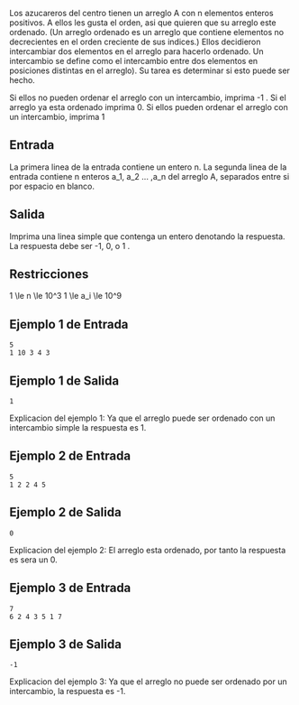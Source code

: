 Los azucareros del centro tienen un arreglo A con n elementos enteros positivos. A ellos les gusta el orden, asi que quieren que su arreglo este ordenado. (Un arreglo ordenado es un arreglo que contiene elementos no decrecientes en el orden creciente de sus indices.) Ellos decidieron intercambiar dos elementos en el arreglo para hacerlo ordenado. Un intercambio se define como el intercambio entre dos elementos en posiciones distintas en el arreglo). Su tarea es determinar si esto puede ser hecho.



Si ellos no pueden ordenar el arreglo con un intercambio, imprima -1 .  Si el arreglo ya esta ordenado imprima 0. Si ellos pueden ordenar el arreglo con un intercambio, imprima 1



## Entrada



La primera linea de la entrada contiene un entero n. La segunda linea de la entrada contiene n enteros a_1, a_2 ... ,a_n del arreglo A, separados entre si por espacio en blanco.



## Salida



Imprima una linea simple que contenga un entero denotando la respuesta. La respuesta debe ser -1, 0,  o  1 .



## Restricciones



1 \le n \le 10^3
1 \le a_i \le 10^9



## Ejemplo 1 de Entrada



```
5
1 10 3 4 3
```


## Ejemplo 1 de Salida



```
1
```


Explicacion del ejemplo 1: Ya que el arreglo puede ser ordenado con un intercambio simple la respuesta es 1.



## Ejemplo 2 de Entrada



```
5
1 2 2 4 5
```


## Ejemplo 2 de Salida



```
0
```


Explicacion del ejemplo 2: El arreglo esta ordenado, por tanto la respuesta es sera un 0.



## Ejemplo 3 de Entrada



```
7
6 2 4 3 5 1 7
```


## Ejemplo 3 de Salida



```
-1
```


Explicacion del ejemplo 3: Ya que el arreglo no puede ser ordenado por un intercambio, la respuesta es -1.




